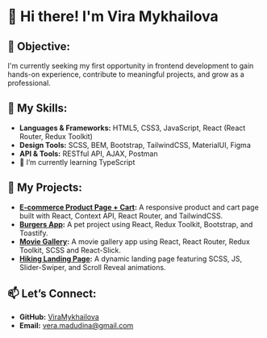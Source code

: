 # 👋 Hi there! I'm Vira Mykhailova


## 🎯 Objective:
I'm currently seeking my first opportunity in frontend development to gain hands-on experience, contribute to meaningful projects, and grow as a professional.


## 🔧 My Skills:

- **Languages & Frameworks:** HTML5, CSS3, JavaScript, React (React Router, Redux Toolkit)  
- **Design Tools:** SCSS, BEM, Bootstrap, TailwindCSS, MaterialUI, Figma  
- **API & Tools:** RESTful API, AJAX, Postman
- 🌱 I’m currently learning TypeScript

## 📂 My Projects:
- **[E-commerce Product Page + Cart](https://github.com/ViraMykhailova/ECOMMERCE-SHOP):** A responsive product and cart page built with React, Context API, React Router, and TailwindCSS.  
- **[Burgers App](https://github.com/ViraMykhailova/burgers-app-test):** A pet project using React, Redux Toolkit, Bootstrap, and Toastify.
- **[Movie Gallery](https://github.com/ViraMykhailova/movie-gallery):** A movie gallery app using React, React Router, Redux Toolkit, SCSS and React-Slick.
- **[Hiking Landing Page](https://github.com/ViraMykhailova/hiking-landing):** A dynamic landing page featuring SCSS, JS, Slider-Swiper, and Scroll Reveal animations.
    

## 📫 Let’s Connect:
- **GitHub:** [ViraMykhailova](https://github.com/ViraMykhailova)  
- **Email:** [vera.madudina@gmail.com](mailto:vera.madudina@gmail.com)  


<!--
**ViraMykhailova/ViraMykhailova** is a ✨ _special_ ✨ repository because its `README.md` (this file) appears on your GitHub profile.

Here are some ideas to get you started:

- 🔭 I’m currently working on ...
- 🌱 I’m currently learning ...
- 👯 I’m looking to collaborate on ...
- 🤔 I’m looking for help with ...
- 💬 Ask me about ...
- 📫 How to reach me: ...
- 😄 Pronouns: ...
- ⚡ Fun fact: ...
-->
